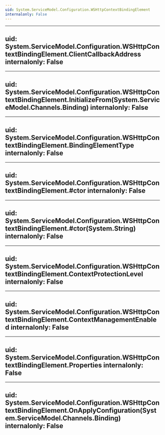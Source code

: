 ```yaml
---
uid: System.ServiceModel.Configuration.WSHttpContextBindingElement
internalonly: False
---
```


---
uid: System.ServiceModel.Configuration.WSHttpContextBindingElement.ClientCallbackAddress
internalonly: False
---

---
uid: System.ServiceModel.Configuration.WSHttpContextBindingElement.InitializeFrom(System.ServiceModel.Channels.Binding)
internalonly: False
---

---
uid: System.ServiceModel.Configuration.WSHttpContextBindingElement.BindingElementType
internalonly: False
---

---
uid: System.ServiceModel.Configuration.WSHttpContextBindingElement.#ctor
internalonly: False
---

---
uid: System.ServiceModel.Configuration.WSHttpContextBindingElement.#ctor(System.String)
internalonly: False
---

---
uid: System.ServiceModel.Configuration.WSHttpContextBindingElement.ContextProtectionLevel
internalonly: False
---

---
uid: System.ServiceModel.Configuration.WSHttpContextBindingElement.ContextManagementEnabled
internalonly: False
---

---
uid: System.ServiceModel.Configuration.WSHttpContextBindingElement.Properties
internalonly: False
---

---
uid: System.ServiceModel.Configuration.WSHttpContextBindingElement.OnApplyConfiguration(System.ServiceModel.Channels.Binding)
internalonly: False
---

